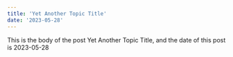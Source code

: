 ```yaml
---
title: 'Yet Another Topic Title'
date: '2023-05-28'
---
```


This is the body of the post Yet Another Topic Title, and the date of this post is 2023-05-28
